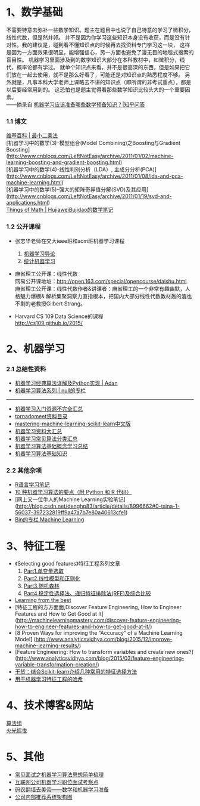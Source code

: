 # 1、数学基础

   不需要特意去弥补一些数学知识。题主在题目中也说了自己特意的学习了微积分，线性代数，但是然并卵。
并不是因为你学习这些知识本身没有收获，而是没有针对性。我的建议是，碰到看不懂知识点的时候再去找资料专门学习这一块，
这样是因为一方面效果很明显，能增强信心，另一方面也避免了漫无目的地毯式搜索的盲目性。
机器学习里面涉及到的数学知识大部分在本科教材中，如微积分，线代，概率论都有学过。
就单个知识点来看，并不是很高深的东西，但是如果把它们放在一起去使用，就不是那么好看了，可能还是对知识点的熟悉程度不够。
另外就是，凡事本科大学老师上课略去不讲的知识点（即所谓的非考试重点），都是以后要经常用到的。
这恐怕也是题主觉得看那些数学知识比较头大的一个重要因素。  
——摘录自 [机器学习应该准备哪些数学预备知识？|知乎问答](https://www.zhihu.com/question/36324957/answer/67094190)  

### 1.1 博文
[维基百科 | 最小二乘法](https://zh.wikipedia.org/zh-cn/%E6%9C%80%E5%B0%8F%E4%BA%8C%E4%B9%98%E6%B3%95)  
[机器学习中的数学(3)-模型组合(Model Combining)之Boosting与Gradient Boosting]
(http://www.cnblogs.com/LeftNotEasy/archive/2011/01/02/machine-learning-boosting-and-gradient-boosting.html)  
[机器学习中的数学(4)-线性判别分析（LDA）, 主成分分析(PCA)]
(http://www.cnblogs.com/LeftNotEasy/archive/2011/01/08/lda-and-pca-machine-learning.html)   
[机器学习中的数学(5)-强大的矩阵奇异值分解(SVD)及其应用]
(http://www.cnblogs.com/LeftNotEasy/archive/2011/01/19/svd-and-applications.html)  
[Things of Math | HujiaweiBujidao的数学笔记](http://hujiaweibujidao.github.io/blog/2015/12/30/Things-of-Math/)  

### 1.2 公开课程
* 张志华老师在交大ieee班和acm班机器学习课程  
    1. [机器学习导论](http://ocw.sjtu.edu.cn/G2S/OCW/cn/CourseDetails.htm?Id=397)  
    2. [统计机器学习](http://ocw.sjtu.edu.cn/G2S/OCW/cn/CourseDetails.htm?Id=398)  

* 麻省理工公开课：线性代数  
网易公开课地址：<http://open.163.com/special/opencourse/daishu.html>  
麻省理工公开课：线性代数作者&讲课者：麻省理工的一个非常有趣幽默，人格魅力爆棚&
解析集聚洞察力直指根本，把国内大部分线性代数教材轰的渣也不剩的老教授Gilbert Strang。

* Harvard CS 109 Data Science的课程  
<http://cs109.github.io/2015/>

# 2、机器学习
### 2.1 总结性资料 
* [机器学习经典算法详解及Python实现 | Adan](http://blog.csdn.net/suipingsp/article/category/2749113)   
* [机器学习算法系列 | null的专栏](http://blog.csdn.net/google19890102/article/details/39781573)  

********* 

* [机器学习入门资源不完全汇总](http://ml.memect.com/article/machine-learning-guide.html)
* [tornadomeet资料目录](http://www.cnblogs.com/tornadomeet/archive/2012/05/24/2515980.html)  
* [mastering-machine-learning-scikit-learn中文版](https://muxuezi.github.io/posts/0-perface.html) 
* [机器学习资料大汇总](http://www.kuqin.com/shuoit/20150923/348242.html)  
* [机器学习常见算法分类汇总](http://blog.jobbole.com/77620/)  
* [机器学习算法基础概念学习总结](http://blog.jobbole.com/74716/)  
* [机器学习算法基础知识](http://www.36dsj.com/archives/8911)  


### 2.2 其他杂项
* [R语言学习笔记 ](http://blog.csdn.net/jack237/article/details/8210598)
* [10 种机器学习算法的要点（附 Python 和 R 代码）](http://blog.jobbole.com/92021/)  
* [网上又一位牛人的Machine Learning实验笔记]
(http://blog.csdn.net/denghp83/article/details/8996662#0-tsina-1-56037-397232819ff9a47a7b7e80a40613cfe1)
* [Bin的专栏  Machine Learning](http://www.cnblogs.com/xbinworld/tag/Machine%20Learning/)

# 3、特征工程 
* 《Selecting good features》特征工程系列文章  
    1. [Part1.单变量选取](http://blog.datadive.net/selecting-good-features-part-i-univariate-selection/)  
    2. [Part2.线性模型和正则化](http://blog.datadive.net/selecting-good-features-part-ii-linear-models-and-regularization/)   
    3. [Part3.随机森林](http://blog.datadive.net/selecting-good-features-part-iii-random-forests/)    
    4. [Part4.稳定性选择法、递归特征排除法(RFE)及综合比较](http://blog.datadive.net/selecting-good-features-part-iv-stability-selection-rfe-and-everything-side-by-side/)     
* [Learning from the best](http://blog.kaggle.com/2014/08/01/learning-from-the-best/)  
* [特征工程的方方面面,Discover Feature Engineering, How to Engineer Features and How to Get Good at It]
  (http://machinelearningmastery.com/discover-feature-engineering-how-to-engineer-features-and-how-to-get-good-at-it/)  
* [8 Proven Ways for improving the “Accuracy” of a Machine Learning Model]
(http://www.analyticsvidhya.com/blog/2015/12/improve-machine-learning-results/)  
* [Feature Engineering: How to transform variables and create new ones?]
(http://www.analyticsvidhya.com/blog/2015/03/feature-engineering-variable-transformation-creation/)   
* [干货：结合Scikit-learn介绍几种常用的特征选择方法](http://dataunion.org/14072.html)  
* [用于机器学习特征工程的哈希](http://www.diku.dk/summer-school-2014/course-material/john-langford/hashing_copenhage_2014.pdf)
  
  
# 4、技术博客&网站
[算法组](http://suanfazu.com/)  
[火光摇曳](http://www.flickering.cn/)  


# 5、其他
* [常见面试之机器学习算法思想简单梳理](http://www.cnblogs.com/tornadomeet/p/3395593.html)
* [互联网公司机器学习职位面试考察点](https://www.zhihu.com/question/25565713/answer/31981961)
* [码农翻墙去美帝——数学和机器学习准备](http://blog.sina.com.cn/s/blog_687bf5050102vawn.html)
* [公司内部推荐系统架构图](https://www.processon.com/view/link/552e1789e4b0193bc0401a86)
